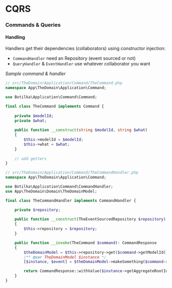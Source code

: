 # CQRS

### Commands & Queries

#### Handling

Handlers get their dependencies (collaborators) using constructor injection:
- `CommandHandler` need an Repository (event sourced or not)
- `QueryHandler` & `EventHandler` use whatever collaborator you want

*Sample command & handler*
```php
// src/TheDomain/Application/Command/TheCommand.php
namespace App\TheDomain\Application\Command;

use Botilka\Application\Command\Command;

final class TheCommand implements Command {
    
    private $modelId;
    private $what;
    
    public function __construct(string $modelId, string $what)
    {
        $this->modelId = $modelId;
        $this->what = $what;
    }
    
    // add getters
}

// src/TheDomain/Application/Command/TheCommandHandler.php
namespace App\TheDomain\Application\Command;

use Botilka\Application\Command\CommandHandler;
use App\TheDomain\Domain\TheDomainModel;

final class TheCommandHandler implements CommandHandler {

    private $repository;
    
    public function __construct(TheEventSourcedRepository $repository)
    {
        $this->repository = $repository;
    }

    public function __invoke(TheCommand $command): CommandResponse
    {
        $theDomainModel = $this->repository->get($command->getModelId());
        /** @var TheDomainModel $instance */
        [$instance, $event] = $theDomainModel->makeSomething($command->getWhat(), $command->getWhy());

        return CommandResponse::withValue($instance->getAggregateRootId(), $instance->getPlayhead(), $event);
    }
}
```
